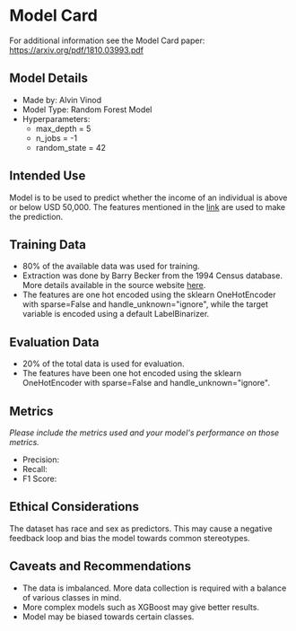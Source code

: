 # Model Card

For additional information see the Model Card paper: https://arxiv.org/pdf/1810.03993.pdf

## Model Details
- Made by: Alvin Vinod
- Model Type: Random Forest Model
- Hyperparameters: 
    - max_depth = 5
    - n_jobs = -1
    - random_state = 42

## Intended Use
Model is to be used to predict whether the income of an individual is above or below USD 50,000. The features mentioned in the [link](https://archive.ics.uci.edu/ml/datasets/census+income) are used to make the prediction.

## Training Data
- 80% of the available data was used for training.
- Extraction was done by Barry Becker from the 1994 Census database. More details available in the source website [here](https://archive.ics.uci.edu/ml/datasets/census+income).
- The features are one hot encoded using the sklearn OneHotEncoder with sparse=False and handle_unknown="ignore", while the target variable is encoded using a default LabelBinarizer.

## Evaluation Data
- 20% of the total data is used for evaluation.
- The features have been one hot encoded using the sklearn OneHotEncoder with sparse=False and handle_unknown="ignore".

## Metrics
_Please include the metrics used and your model's performance on those metrics._
- Precision:
- Recall:
- F1 Score:

## Ethical Considerations
The dataset has race and sex as predictors. This may cause a negative feedback loop and bias the model towards common stereotypes.

## Caveats and Recommendations
- The data is imbalanced. More data collection is required with a balance of various classes in mind.
- More complex models such as XGBoost may give better results.
- Model may be biased towards certain classes.